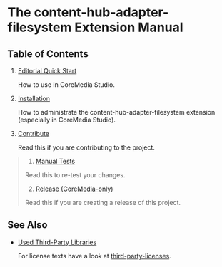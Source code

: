 # The content-hub-adapter-filesystem Extension Manual

## Table of Contents

1. [Editorial Quick Start](editorial-quick-start.md)

    How to use in CoreMedia Studio.

1. [Installation](installation.md)

    How to administrate the content-hub-adapter-filesystem extension (especially in CoreMedia Studio).

1. [Contribute](contribute.md)

    Read this if you are contributing to the project.
    
> 1. [Manual Tests](manual-tests.md)
>
>   Read this to re-test your changes.
>
> 2. [Release (CoreMedia-only)](release.md)
>
>   Read this if you are creating a release of this project.

## See Also

* [Used Third-Party Libraries](THIRD-PARTY.txt)

    <!-- GitHub Pages is not able to list directory contents. Jump back to GitHub directly.  -->
    For license texts have a look at [third-party-licenses](https://github.com/CoreMedia/content-hub-adapter-filesystem/tree/cmcc-10-2007/docs/third-party-licenses).
